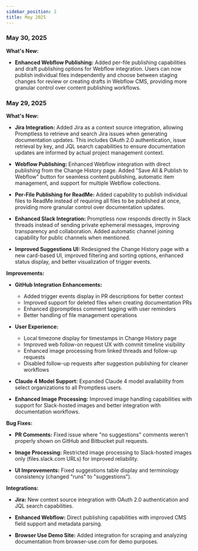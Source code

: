 ```yaml
---
sidebar_position: 2
title: May 2025
---
```


### May 30, 2025

**What's New:**

* **Enhanced Webflow Publishing:** Added per-file publishing capabilities and draft publishing options for Webflow integration. Users can now publish individual files independently and choose between staging changes for review or creating drafts in Webflow CMS, providing more granular control over content publishing workflows.

### May 29, 2025

**What's New:**

* **Jira Integration:** Added Jira as a context source integration, allowing Promptless to retrieve and search Jira issues when generating documentation updates. This includes OAuth 2.0 authentication, issue retrieval by key, and JQL search capabilities to ensure documentation updates are informed by actual project management context.

* **Webflow Publishing:** Enhanced Webflow integration with direct publishing from the Change History page. Added "Save All & Publish to Webflow" button for seamless content publishing, automatic item management, and support for multiple Webflow collections.

* **Per-File Publishing for ReadMe:** Added capability to publish individual files to ReadMe instead of requiring all files to be published at once, providing more granular control over documentation updates.

* **Enhanced Slack Integration:** Promptless now responds directly in Slack threads instead of sending private ephemeral messages, improving transparency and collaboration. Added automatic channel joining capability for public channels when mentioned.

* **Improved Suggestions UI:** Redesigned the Change History page with a new card-based UI, improved filtering and sorting options, enhanced status display, and better visualization of trigger events.

**Improvements:**

* **GitHub Integration Enhancements:**
  - Added trigger events display in PR descriptions for better context
  - Improved support for deleted files when creating documentation PRs
  - Enhanced @promptless comment tagging with user reminders
  - Better handling of file management operations

* **User Experience:**
  - Local timezone display for timestamps in Change History page
  - Improved web follow-on request UX with commit timeline visibility
  - Enhanced image processing from linked threads and follow-up requests
  - Disabled follow-up requests after suggestion publishing for cleaner workflows

* **Claude 4 Model Support:** Expanded Claude 4 model availability from select organizations to all Promptless users.

* **Enhanced Image Processing:** Improved image handling capabilities with support for Slack-hosted images and better integration with documentation workflows.

**Bug Fixes:**

* **PR Comments:** Fixed issue where "no suggestions" comments weren't properly shown on GitHub and Bitbucket pull requests.

* **Image Processing:** Restricted image processing to Slack-hosted images only (files.slack.com URLs) for improved reliability.

* **UI Improvements:** Fixed suggestions table display and terminology consistency (changed "runs" to "suggestions").

**Integrations:**

* **Jira:** New context source integration with OAuth 2.0 authentication and JQL search capabilities.

* **Enhanced Webflow:** Direct publishing capabilities with improved CMS field support and metadata parsing.

* **Browser Use Demo Site:** Added integration for scraping and analyzing documentation from browser-use.com for demo purposes.